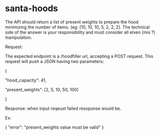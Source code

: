 # santa-hoods
The API should return a list of present weights to prepare the hood minimizing the number of items. (eg: [10, 10, 10, 5, 2, 2, 2]. The technical side of the answer is your responsibility and must consider all elven (mis ?) manipulation. 


Request:

The expected endpoint is a /hoodfiller url, accepting a POST request. This request will push a JSON having two parameters: 

 

{ 

  "hood_capacity": 41, 

  "present_weights": [2, 5, 10, 50, 100] 

} 

Response: when input reqeust failed resoponse would be.

Ex:

{
    "error": "present_weights value must be valid"
}

